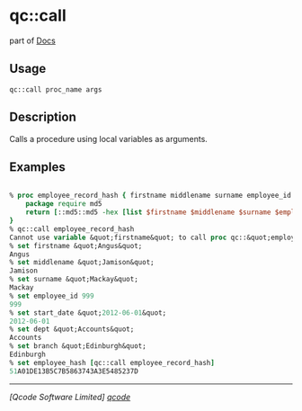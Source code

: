 qc::call
========

part of [Docs](.)

Usage
-----
`
        qc::call proc_name args
    `

Description
-----------
Calls a procedure using local variables as arguments.

Examples
--------
```tcl

% proc employee_record_hash { firstname middlename surname employee_id start_date dept branch } { 
    package require md5
    return [::md5::md5 -hex [list $firstname $middlename $surname $employee_id $start_date $dept $branch]]
}
% qc::call employee_record_hash
Cannot use variable &quot;firstname&quot; to call proc qc::&quot;employee_record_hash&quot;:no such variable &quot;firstname&quot;
% set firstname &quot;Angus&quot;
Angus
% set middlename &quot;Jamison&quot;
Jamison
% set surname &quot;Mackay&quot;
Mackay
% set employee_id 999
999
% set start_date &quot;2012-06-01&quot;
2012-06-01
% set dept &quot;Accounts&quot;
Accounts
% set branch &quot;Edinburgh&quot;
Edinburgh
% set employee_hash [qc::call employee_record_hash]
51A01DE13B5C7B5863743A3E5485237D
```

----------------------------------
*[Qcode Software Limited] [qcode]*

[qcode]: www.qcode.co.uk "Qcode Software"